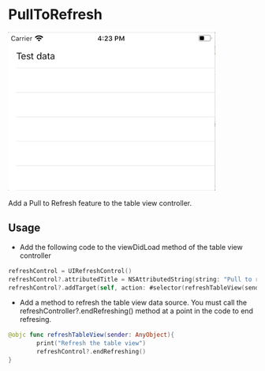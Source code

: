 # PullToRefresh
![](https://github.com/phuhuynh2411/PullToRefresh/blob/master/Pull%20to%20refresh.gif)

Add a Pull to Refresh feature to the table view controller.

## Usage
- Add the following code to the viewDidLoad method of the table view controller
```swift
refreshControl = UIRefreshControl()
refreshControl?.attributedTitle = NSAttributedString(string: "Pull to refresh")
refreshControl?.addTarget(self, action: #selector(refreshTableView(sender:)), for: .valueChanged)
```
- Add a method to refresh the table view data source. You must call the refreshController?.endRefreshing() method at a point in the code to end refresing.
```swift
@objc func refreshTableView(sender: AnyObject){
        print("Refresh the table view")
        refreshControl?.endRefreshing()
}
```
        
